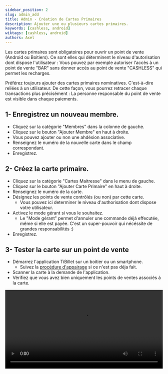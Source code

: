 ```yaml
---
sidebar_position: 2
slug: admin_add
title: Admin - Création de Cartes Primaires
description: Ajouter une ou plusieurs cartes primaires.
keywords: [cashless, android]
wiktags: [cashless, android]
authors: Axel
---
```


Les cartes primaires sont obligatoires pour ouvrir un point de vente (Android ou Boitiers). Ce sont elles qui
déterminent le niveau d'autorisation dont dispose l'utilisateur : Vous pouvez par exemple autoriser l'accès
à un point de vente "BAR" sans donner accès au point de vente "CASHLESS" qui permet les recharges.

Préférez toujours ajouter des cartes primaires nominatives. C'est-à-dire reliées à un utilisateur. De cette façon, vous
pourrez retracer chaque transactions plus précisément : La personne responsable du point de vente est visible dans chaque
paiements.

## 1- Enregistrez un nouveau membre.

- Cliquez sur la catégorie "Membres" dans la colonne de gauche.
- Cliquez sur le bouton "Ajouter Membre" en haut à droite.
- Vous pouvez ajouter ou non une ahdésion associative.
- Renseignez le numéro de la nouvelle carte dans le champ correspondant.
- Enregistrez.

## 2- Créez la carte primaire.

- Cliquez sur la catégorie "Cartes Maitresse" dans le menu de gauche.
- Cliquez sur le bouton "Ajouter Carte Primaire" en haut à droite.
- Renseignez le numéro de la carte.
- Désignez les points de vente contrôlés (ou non) par cette carte.
  - Vous pouvez ici determiner le niveau d'authorisation dont dispose votre utilisateur.
- Activez le mode gérant si vous le souhaitez.
    - Le "Mode gérant" permet d'annuler une commande déjà effecutée, même si elle est payée. C'est un super-pouvoir qui
      nécéssite de grandes responsabilités :)
- Enregistrez.

## 3- Tester la carte sur un point de vente

- Démarrez l'application TiBillet sur un boitier ou un smartphone.
  - Suivez la [procédure d'appairage](/docs/Utilisateur/Cashless/android) si ce n'est pas déja fait.
- Scanner la carte à la demande de l'application.
- Vérifiez que vous avez bien uniquement les points de ventes associés à la carte.


<video width="100%" controls src="/img/CartePrimaire.mp4"></video>
